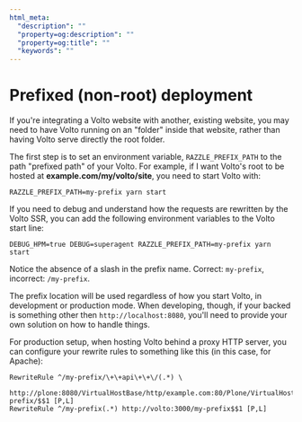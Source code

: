 ```yaml
---
html_meta:
  "description": ""
  "property=og:description": ""
  "property=og:title": ""
  "keywords": ""
---
```


# Prefixed (non-root) deployment

If you're integrating a Volto website with another, existing website, you may
need to have Volto running on an "folder" inside that website, rather than
having Volto serve directly the root folder.

The first step is to set an environment variable, `RAZZLE_PREFIX_PATH` to the
path "prefixed path" of your Volto. For example, if I want Volto's root to be
hosted at **example.com/my/volto/site**, you need to start Volto with:

```
RAZZLE_PREFIX_PATH=my-prefix yarn start
```

If you need to debug and understand how the requests are rewritten by the Volto
SSR, you can add the following environment variables to the Volto start line:


```
DEBUG_HPM=true DEBUG=superagent RAZZLE_PREFIX_PATH=my-prefix yarn start
```

Notice the absence of a slash in the prefix name. Correct: `my-prefix`,
incorrect: `/my-prefix`.


The prefix location will be used regardless of how you start Volto, in
development or production mode. When developing, though, if your backed is
something other then `http://localhost:8080`, you'll need to provide your own
solution on how to handle things.

For production setup, when hosting Volto behind a proxy HTTP server, you can
configure your rewrite rules to something like this (in this case, for Apache):

```
RewriteRule ^/my-prefix/\+\+api\+\+\/(.*) \
  http://plone:8080/VirtualHostBase/http/example.com:80/Plone/VirtualHostRoot/_vh_my-prefix/$$1 [P,L]
RewriteRule ^/my-prefix(.*) http://volto:3000/my-prefix$$1 [P,L]
```
